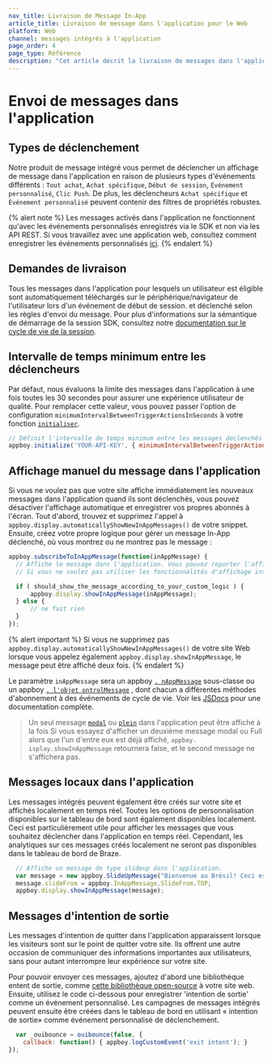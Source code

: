 ```yaml
---
nav_title: Livraison de Message In-App
article_title: Livraison de message dans l'application pour le Web
platform: Web
channel: messages intégrés à l'application
page_order: 4
page_type: Référence
description: "Cet article décrit la livraison de messages dans l'application via le SDK de Braze, comme l'affichage manuel de messages dans l'application ou l'envoi de messages d'intention de sortie."
---
```


# Envoi de messages dans l'application

## Types de déclenchement

Notre produit de message intégré vous permet de déclencher un affichage de message dans l'application en raison de plusieurs types d'événements différents : `Tout achat`, `Achat spécifique`, `Début de session`, `Événement personnalisé`, `Clic Push`.  De plus, les déclencheurs `Achat spécifique` et `Événement personnalisé` peuvent contenir des filtres de propriétés robustes.

{% alert note %}
Les messages activés dans l'application ne fonctionnent qu'avec les événements personnalisés enregistrés via le SDK et non via les API REST. Si vous travaillez avec une application web, consultez comment enregistrer les événements personnalisés [ici]({{site.baseurl}}/developer_guide/platform_integration_guides/web/analytics/tracking_custom_events/#tracking-custom-events).
{% endalert %}

## Demandes de livraison
Tous les messages dans l'application pour lesquels un utilisateur est éligible sont automatiquement téléchargés sur le périphérique/navigateur de l'utilisateur lors d'un événement de début de session. et déclenché selon les règles d'envoi du message. Pour plus d'informations sur la sémantique de démarrage de la session SDK, consultez notre [documentation sur le cycle de vie de la session][10].

## Intervalle de temps minimum entre les déclencheurs
Par défaut, nous évaluons la limite des messages dans l'application à une fois toutes les 30 secondes pour assurer une expérience utilisateur de qualité. Pour remplacer cette valeur, vous pouvez passer l'option de configuration `minimumIntervalBetweenTriggerActionsInSeconds` à votre fonction [`initialiser`][9].

```js
// Définit l'intervalle de temps minimum entre les messages déclenchés dans l'application à 5 secondes au lieu de la valeur par défaut 30
appboy.initialize('YOUR-API-KEY', { minimumIntervalBetweenTriggerActionsInSeconds: 5 })
```

## Affichage manuel du message dans l'application

Si vous ne voulez pas que votre site affiche immédiatement les nouveaux messages dans l'application quand ils sont déclenchés, vous pouvez désactiver l'affichage automatique et enregistrer vos propres abonnés à l'écran. Tout d'abord, trouvez et supprimez l'appel à `appboy.display.automaticallyShowNewInAppMessages()` de votre snippet. Ensuite, créez votre propre logique pour gérer un message In-App déclenché, où vous montrez ou ne montrez pas le message :

```javascript
appboy.subscribeToInAppMessage(function(inAppMessage) {
  // Affiche le message dans l'application. Vous pouvez reporter l'affichage ici en envoyant ce message au code dans votre propre application.
  // Si vous ne voulez pas utiliser les fonctionnalités d'affichage intégrées de Brase, vous pouvez également passer le message dans l'application à votre propre code d'affichage ici.

  if ( should_show_the_message_according_to_your_custom_logic ) {
      appboy.display.showInAppMessage(inAppMessage);
  } else {
      // ne fait rien
  }
});
```

{% alert important %}
Si vous ne supprimez pas `appboy.display.automaticallyShowNewInAppMessages()` de votre site Web lorsque vous appelez également `appboy.display.showInAppMessage`, le message peut être affiché deux fois.
{% endalert %}

Le paramètre `inAppMessage` sera un appboy [`. nAppMessage`][2] sous-classe ou un appboy [`. l'objet ontrolMessage`][8] , dont chacun a différentes méthodes d'abonnement à des événements de cycle de vie. Voir les [JSDocs][2] pour une documentation complète.

> Un seul message [`modal`][17] ou [`plein`][41] dans l'application peut être affiché à la fois Si vous essayez d'afficher un deuxième message modal ou Full alors que l'un d'entre eux est déjà affiché, `appboy. isplay.showInAppMessage` retournera false, et le second message ne s'affichera pas.

## Messages locaux dans l'application

Les messages intégrés peuvent également être créés sur votre site et affichés localement en temps réel.  Toutes les options de personnalisation disponibles sur le tableau de bord sont également disponibles localement.  Ceci est particulièrement utile pour afficher les messages que vous souhaitez déclencher dans l'application en temps réel. Cependant, les analytiques sur ces messages créés localement ne seront pas disponibles dans le tableau de bord de Braze.

```javascript
  // Affiche un message de type slideup dans l'application.
  var message = new appboy.SlideUpMessage("Bienvenue au Brésil! Ceci est un message dans l'application.");
  message.slideFrom = appboy.InAppMessage.SlideFrom.TOP;
  appboy.display.showInAppMessage(message);
```

## Messages d'intention de sortie

Les messages d'intention de quitter dans l'application apparaissent lorsque les visiteurs sont sur le point de quitter votre site. Ils offrent une autre occasion de communiquer des informations importantes aux utilisateurs, sans pour autant interrompre leur expérience sur votre site.

Pour pouvoir envoyer ces messages, ajoutez d'abord une bibliothèque entent de sortie, comme [cette bibliothèque open-source][50] à votre site web. Ensuite, utilisez le code ci-dessous pour enregistrer 'intention de sortie' comme un événement personnalisé. Les campagnes de messages intégrés peuvent ensuite être créées dans le tableau de bord en utilisant « intention de sortie» comme événement personnalisé de déclenchement.

```javascript
  var _ouibounce = ouibounce(false, {
    callback: function() { appboy.logCustomEvent('exit intent'); }
});
```


[2]: https://js.appboycdn.com/web-sdk/latest/doc/ab.InAppMessage.html


[2]: https://js.appboycdn.com/web-sdk/latest/doc/ab.InAppMessage.html
[8]: https://js.appboycdn.com/web-sdk/latest/doc/ab.ControlMessage.html
[9]: https://js.appboycdn.com/web-sdk/latest/doc/module-appboy.html#.initialize
[10]: {{site.baseurl}}/developer_guide/platform_integration_guides/web/analytics/tracking_sessions/#session-lifecycle
[17]: {{site.baseurl}}/developer_guide/platform_integration_guides/web/in_app_messaging/#modal-in-app-messages
[41]: {{site.baseurl}}/developer_guide/platform_integration_guides/web/in_app_messaging/#full-in-app-messages
[50]: https://github.com/carlsednaoui/ouibounce
